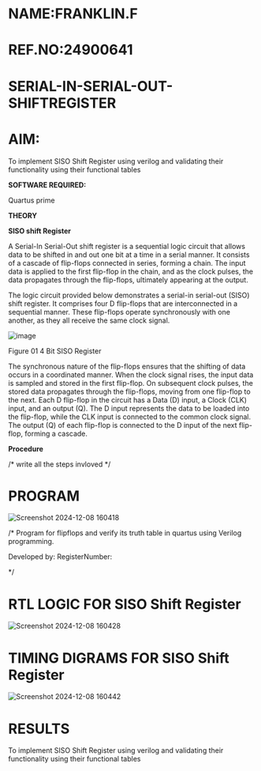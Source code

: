 # NAME:FRANKLIN.F
# REF.NO:24900641
# SERIAL-IN-SERIAL-OUT-SHIFTREGISTER

# AIM:

To implement  SISO Shift Register using verilog and validating their functionality using their functional tables

**SOFTWARE REQUIRED:**

Quartus prime

**THEORY**

**SISO shift Register**

A Serial-In Serial-Out shift register is a sequential logic circuit that allows data to be shifted in and out one bit at a time in a serial manner. It consists of a cascade of flip-flops connected in series, forming a chain. The input data is applied to the first flip-flop in the chain, and as the clock pulses, the data propagates through the flip-flops, ultimately appearing at the output.

The logic circuit provided below demonstrates a serial-in serial-out (SISO) shift register. It comprises four D flip-flops that are interconnected in a sequential manner. These flip-flops operate synchronously with one another, as they all receive the same clock signal.

![image](https://github.com/naavaneetha/SERIAL-IN-SERIAL-OUT-SHIFTREGISTER/assets/154305477/e81c4072-37f9-46c6-8145-566764b74c3a)

Figure 01 4 Bit SISO Register

The synchronous nature of the flip-flops ensures that the shifting of data occurs in a coordinated manner. When the clock signal rises, the input data is sampled and stored in the first flip-flop. On subsequent clock pulses, the stored data propagates through the flip-flops, moving from one flip-flop to the next.
Each D flip-flop in the circuit has a Data (D) input, a Clock (CLK) input, and an output (Q). The D input represents the data to be loaded into the flip-flop, while the CLK input is connected to the common clock signal. The output (Q) of each flip-flop is connected to the D input of the next flip-flop, forming a cascade.

**Procedure**

/* write all the steps invloved */

# PROGRAM
![Screenshot 2024-12-08 160418](https://github.com/user-attachments/assets/ad1171bf-24b2-4adc-a110-fec5fdd9a578)

/* Program for flipflops and verify its truth table in quartus using Verilog programming.

Developed by: RegisterNumber:

*/

# RTL LOGIC FOR SISO Shift Register
![Screenshot 2024-12-08 160428](https://github.com/user-attachments/assets/3d8ac5e9-d9e3-4d0a-8caa-c66d5fd49c9c)

# TIMING DIGRAMS FOR SISO Shift Register
![Screenshot 2024-12-08 160442](https://github.com/user-attachments/assets/3180a5b2-43d9-49f7-b856-81782e221018)

# RESULTS
To implement  SISO Shift Register using verilog and validating their functionality using their functional tables
